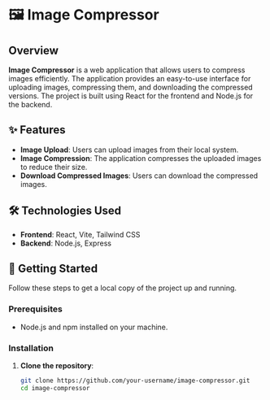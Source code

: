 # 🖼️ Image Compressor

## Overview

**Image Compressor** is a web application that allows users to compress images efficiently. The application provides an easy-to-use interface for uploading images, compressing them, and downloading the compressed versions. The project is built using React for the frontend and Node.js for the backend.

## ✨ Features

- **Image Upload**: Users can upload images from their local system.
- **Image Compression**: The application compresses the uploaded images to reduce their size.
- **Download Compressed Images**: Users can download the compressed images.

## 🛠 Technologies Used

- **Frontend**: React, Vite, Tailwind CSS
- **Backend**: Node.js, Express

## 🚀 Getting Started

Follow these steps to get a local copy of the project up and running.

### Prerequisites

- Node.js and npm installed on your machine.

### Installation

1. **Clone the repository**:

   ```sh
   git clone https://github.com/your-username/image-compressor.git
   cd image-compressor
